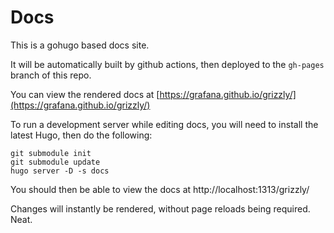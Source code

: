 # Docs

This is a gohugo based docs site.

It will be automatically built by github actions, then deployed to the `gh-pages` branch of this repo.

You can view the rendered docs at [https://grafana.github.io/grizzly/](https://grafana.github.io/grizzly/)

To run a development server while editing docs, you will need to install the latest Hugo, then do the following:

```
git submodule init
git submodule update
hugo server -D -s docs
```

You should then be able to view the docs at http://localhost:1313/grizzly/

Changes will instantly be rendered, without page reloads being required. Neat.